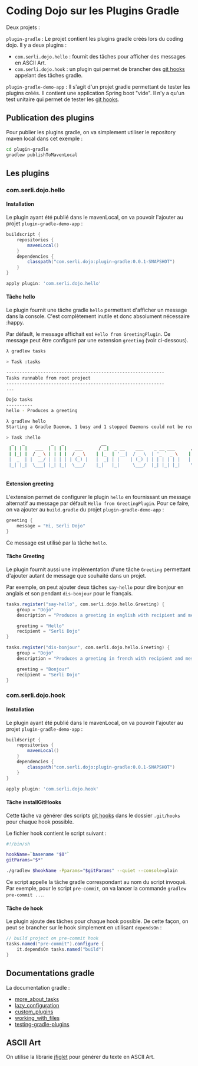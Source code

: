 # Coding Dojo sur les Plugins Gradle

Deux projets :

`plugin-gradle` :
Le projet contient les plugins gradle créés lors du coding dojo.
Il y a deux plugins :

- `com.serli.dojo.hello` : fournit des tâches pour afficher des messages en ASCII Art.
- `com.serli.dojo.hook` : un plugin qui permet de brancher des [git hooks](https://git-scm.com/book/uz/v2/Customizing-Git-Git-Hooks) appelant des tâches gradle.

`plugin-gradle-demo-app` :
Il s'agit d'un projet gradle permettant de tester les plugins créés. Il contient une application Spring boot "vide".
Il n'y a qu'un test unitaire qui permet de tester les [git hooks](https://git-scm.com/book/uz/v2/Customizing-Git-Git-Hooks).

## Publication des plugins

Pour publier les plugins gradle, on va simplement utiliser le repository maven local dans cet exemple :

```sh
cd plugin-gradle
gradlew publishToMavenLocal
```

## Les plugins

### com.serli.dojo.hello

#### Installation

Le plugin ayant été publié dans le mavenLocal, on va pouvoir l'ajouter au projet `plugin-gradle-demo-app` :

```groovy
buildscript {
    repositories {
        mavenLocal()
    }
    dependencies {
        classpath("com.serli.dojo:plugin-gradle:0.0.1-SNAPSHOT")
    }
}

apply plugin: 'com.serli.dojo.hello'
```

#### Tâche hello

Le plugin fournit une tâche gradle `hello` permettant d'afficher un message dans la console.
C'est complètement inutile et donc absolument nécessaire :happy.

Par défault, le message affichait est `Hello from GreetingPlugin`.
Ce message peut être configuré par une extension `greeting` (voir ci-dessous).

```sh
λ gradlew tasks

> Task :tasks

------------------------------------------------------------
Tasks runnable from root project
------------------------------------------------------------
...

Dojo tasks
----------
hello - Produces a greeting

λ gradlew hello
Starting a Gradle Daemon, 1 busy and 1 stopped Daemons could not be reused, use --status for details

> Task :hello
  _   _          _   _              __                                 ____                        _     _                   ____    _                   _
 | | | |   ___  | | | |   ___      / _|  _ __    ___    _ __ ___      / ___|  _ __    ___    ___  | |_  (_)  _ __     __ _  |  _ \  | |  _   _    __ _  (_)  _ __
 | |_| |  / _ \ | | | |  / _ \    | |_  | '__|  / _ \  | '_ ` _ \    | |  _  | '__|  / _ \  / _ \ | __| | | | '_ \   / _` | | |_) | | | | | | |  / _` | | | | '_ \
 |  _  | |  __/ | | | | | (_) |   |  _| | |    | (_) | | | | | | |   | |_| | | |    |  __/ |  __/ | |_  | | | | | | | (_| | |  __/  | | | |_| | | (_| | | | | | | |
 |_| |_|  \___| |_| |_|  \___/    |_|   |_|     \___/  |_| |_| |_|    \____| |_|     \___|  \___|  \__| |_| |_| |_|  \__, | |_|     |_|  \__,_|  \__, | |_| |_| |_|
                                                                                                                     |___/                       |___/
```

#### Extension greeting

L'extension permet de configurer le plugin `hello` en fournissant un message alternatif au message par défault `Hello from GreetingPlugin`.
Pour ce faire, on va ajouter au `build.gradle` du projet `plugin-gradle-demo-app` :

```groovy
greeting {
    message = "Hi, Serli Dojo"
}
```

Ce message est utilisé par la tâche `hello`.

#### Tâche Greeting

Le plugin fournit aussi une implémentation d'une tâche `Greeting` permettant d'ajouter autant de message que souhaité dans un projet.

Par exemple, on peut ajouter deux tâches `say-hello` pour dire bonjour en anglais et son pendant `dis-bonjour` pour le français.

```groovy
tasks.register("say-hello", com.serli.dojo.hello.Greeting) {
    group = "Dojo"
    description = "Produces a greeting in english with recipient and message"

    greeting = "Hello"
    recipient = "Serli Dojo"
}

tasks.register("dis-bonjour", com.serli.dojo.hello.Greeting) {
    group = "Dojo"
    description = "Produces a greeting in french with recipient and message"

    greeting = "Bonjour"
    recipient = "Serli Dojo"
}

```

### com.serli.dojo.hook

#### Installation

Le plugin ayant été publié dans le mavenLocal, on va pouvoir l'ajouter au projet `plugin-gradle-demo-app` :

```groovy
buildscript {
    repositories {
        mavenLocal()
    }
    dependencies {
        classpath("com.serli.dojo:plugin-gradle:0.0.1-SNAPSHOT")
    }
}

apply plugin: 'com.serli.dojo.hook'
```

#### Tâche installGitHooks

Cette tâche va générer des scripts [git hooks](https://git-scm.com/book/uz/v2/Customizing-Git-Git-Hooks) dans le dossier `.git/hooks` pour chaque hook possible.

Le fichier hook contient le script suivant :

```sh
#!/bin/sh

hookName=`basename "$0"`
gitParams="$*"

./gradlew $hookName -Pparams="$gitParams" --quiet --console=plain
```

Ce script appelle la tâche gradle correspondant au nom du script invoqué.
Par exemple, pour le script `pre-commit`, on va lancer la commande `gradlew pre-commit ...`.

#### Tâche de hook

Le plugin ajoute des tâches pour chaque hook possible.
De cette façon, on peut se brancher sur le hook simplement en utilisant `dependsOn` : 

```groovy
// build project on pre-commit hook
tasks.named("pre-commit").configure {
    it.dependsOn tasks.named("build")
}
```

## Documentations gradle

La documentation gradle :

- [more_about_tasks](https://docs.gradle.org/current/userguide/more_about_tasks.html)
- [lazy_configuration](https://docs.gradle.org/current/userguide/lazy_configuration.html)
- [custom_plugins](https://docs.gradle.org/current/userguide/custom_plugins.html)
- [working_with_files](https://docs.gradle.org/current/userguide/working_with_files.html)
- [testing-gradle-plugins](https://guides.gradle.org/testing-gradle-plugins/)

## ASCII Art

On utilise la librarie [jfiglet](https://github.com/lalyos/jfiglet/blob/master/README.md) pour générer du texte en ASCII Art.